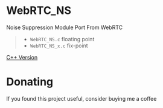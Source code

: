 # WebRTC_NS
Noise Suppression Module Port From WebRTC

> + `WebRTC_NS.c` floating point
> + `WebRTC_NS_x.c` fix-point


[C++ Version](https://github.com/cpuimage/WebRTC_NS_CPP)

# Donating

If you found this project useful, consider buying me a coffee
